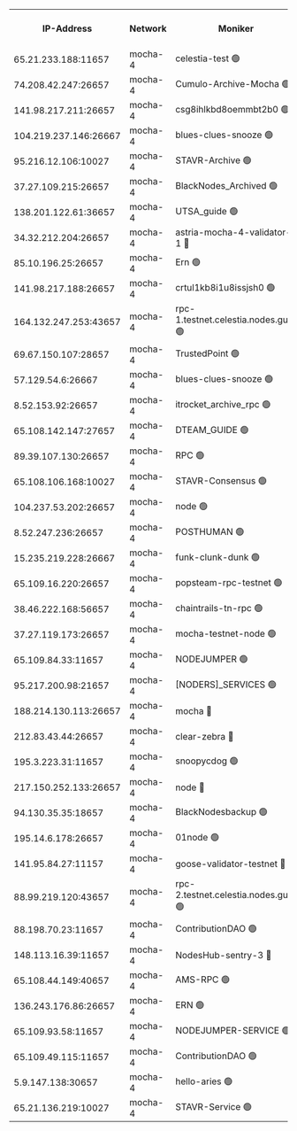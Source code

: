 


<table><tr><th>IP-Address</th><th>Network</th><th>Moniker</th><th>Latest Block Height</th><th>Earliest Block Height</th><th>Catching Up</th><th>Tx Index</th><th>Voting Power</th><th>Version</th><th>Scan Time</th></tr><tr><td>65.21.233.188:11657</td><td>mocha-4</td><td>celestia-test 🟢</td><td>5045235</td><td>0</td><td>False</td><td>on</td><td>0</td><td>3.3.1-mocha</td><td>2025-03-07T16:47:27.613859371UTC</td></tr><tr><td>74.208.42.247:26657</td><td>mocha-4</td><td>Cumulo-Archive-Mocha 🟢</td><td>5045206</td><td>1</td><td>False</td><td>on</td><td>0</td><td>3.4.0-mocha</td><td>2025-03-07T16:44:58.383266737UTC</td></tr><tr><td>141.98.217.211:26657</td><td>mocha-4</td><td>csg8ihlkbd8oemmbt2b0 🟢</td><td>5045207</td><td>1</td><td>False</td><td>on</td><td>0</td><td>3.4.0-mocha</td><td>2025-03-07T16:45:07.343175968UTC</td></tr><tr><td>104.219.237.146:26667</td><td>mocha-4</td><td>blues-clues-snooze 🟢</td><td>5045208</td><td>1</td><td>False</td><td>off</td><td>0</td><td>3.2.0-mocha</td><td>2025-03-07T16:45:08.460857464UTC</td></tr><tr><td>95.216.12.106:10027</td><td>mocha-4</td><td>STAVR-Archive 🟢</td><td>5025063</td><td>1</td><td>False</td><td>on</td><td>0</td><td>3.4.0-mocha</td><td>2025-03-07T16:45:10.906776033UTC</td></tr><tr><td>37.27.109.215:26657</td><td>mocha-4</td><td>BlackNodes_Archived 🟢</td><td>5045209</td><td>1</td><td>False</td><td>off</td><td>0</td><td>3.3.0-mocha</td><td>2025-03-07T16:45:13.374118410UTC</td></tr><tr><td>138.201.122.61:36657</td><td>mocha-4</td><td>UTSA_guide 🟢</td><td>5045209</td><td>1</td><td>False</td><td>on</td><td>0</td><td>3.4.0-mocha</td><td>2025-03-07T16:45:15.741978887UTC</td></tr><tr><td>34.32.212.204:26657</td><td>mocha-4</td><td>astria-mocha-4-validator-1 🔴</td><td>5045209</td><td>1</td><td>False</td><td>on</td><td>10509044</td><td>3.3.1-mocha</td><td>2025-03-07T16:45:16.071778867UTC</td></tr><tr><td>85.10.196.25:26657</td><td>mocha-4</td><td>Ern 🟢</td><td>5045212</td><td>1</td><td>False</td><td>on</td><td>0</td><td>3.4.0-mocha</td><td>2025-03-07T16:45:28.597961383UTC</td></tr><tr><td>141.98.217.188:26657</td><td>mocha-4</td><td>crtul1kb8i1u8issjsh0 🟢</td><td>5045214</td><td>1</td><td>False</td><td>on</td><td>0</td><td>3.4.0-mocha</td><td>2025-03-07T16:45:39.228687438UTC</td></tr><tr><td>164.132.247.253:43657</td><td>mocha-4</td><td>rpc-1.testnet.celestia.nodes.guru 🟢</td><td>5045219</td><td>1</td><td>False</td><td>on</td><td>0</td><td>3.4.0-mocha</td><td>2025-03-07T16:46:06.475617591UTC</td></tr><tr><td>69.67.150.107:28657</td><td>mocha-4</td><td>TrustedPoint 🟢</td><td>5045223</td><td>1</td><td>False</td><td>on</td><td>0</td><td>3.3.0-mocha</td><td>2025-03-07T16:46:24.571335574UTC</td></tr><tr><td>57.129.54.6:26667</td><td>mocha-4</td><td>blues-clues-snooze 🟢</td><td>5045224</td><td>1</td><td>False</td><td>off</td><td>0</td><td>3.2.0-mocha</td><td>2025-03-07T16:46:29.330890740UTC</td></tr><tr><td>8.52.153.92:26657</td><td>mocha-4</td><td>itrocket_archive_rpc 🟢</td><td>5045227</td><td>1</td><td>False</td><td>on</td><td>0</td><td>3.4.0-mocha</td><td>2025-03-07T16:46:47.144292907UTC</td></tr><tr><td>65.108.142.147:27657</td><td>mocha-4</td><td>DTEAM_GUIDE 🟢</td><td>5045230</td><td>1</td><td>False</td><td>on</td><td>0</td><td>3.4.0-mocha</td><td>2025-03-07T16:47:02.915463550UTC</td></tr><tr><td>89.39.107.130:26657</td><td>mocha-4</td><td>RPC 🟢</td><td>5045231</td><td>1</td><td>False</td><td>on</td><td>0</td><td>3.4.0-mocha</td><td>2025-03-07T16:47:05.331772478UTC</td></tr><tr><td>65.108.106.168:10027</td><td>mocha-4</td><td>STAVR-Consensus 🟢</td><td>5045235</td><td>1</td><td>False</td><td>on</td><td>0</td><td>3.4.0-mocha</td><td>2025-03-07T16:47:23.136790236UTC</td></tr><tr><td>104.237.53.202:26657</td><td>mocha-4</td><td>node 🟢</td><td>5045236</td><td>1</td><td>False</td><td>on</td><td>0</td><td>3.4.0-mocha</td><td>2025-03-07T16:47:31.285439418UTC</td></tr><tr><td>8.52.247.236:26657</td><td>mocha-4</td><td>POSTHUMAN 🟢</td><td>5045237</td><td>1</td><td>False</td><td>on</td><td>0</td><td>3.4.0-mocha</td><td>2025-03-07T16:47:36.643837089UTC</td></tr><tr><td>15.235.219.228:26667</td><td>mocha-4</td><td>funk-clunk-dunk 🟢</td><td>5045240</td><td>1</td><td>False</td><td>off</td><td>0</td><td>3.2.0-mocha</td><td>2025-03-07T16:47:50.005889124UTC</td></tr><tr><td>65.109.16.220:26657</td><td>mocha-4</td><td>popsteam-rpc-testnet 🟢</td><td>5045241</td><td>1</td><td>False</td><td>on</td><td>0</td><td>3.4.0-mocha</td><td>2025-03-07T16:47:57.093012659UTC</td></tr><tr><td>38.46.222.168:56657</td><td>mocha-4</td><td>chaintrails-tn-rpc 🟢</td><td>5045247</td><td>1</td><td>False</td><td>on</td><td>0</td><td>3.4.0-mocha</td><td>2025-03-07T16:48:27.166272830UTC</td></tr><tr><td>37.27.119.173:26657</td><td>mocha-4</td><td>mocha-testnet-node 🟢</td><td>5045234</td><td>2631379</td><td>False</td><td>on</td><td>0</td><td>3.4.0-mocha</td><td>2025-03-07T16:47:22.733907135UTC</td></tr><tr><td>65.109.84.33:11657</td><td>mocha-4</td><td>NODEJUMPER 🟢</td><td>5045236</td><td>3214501</td><td>False</td><td>off</td><td>0</td><td>3.0.0-mocha</td><td>2025-03-07T16:47:31.646240414UTC</td></tr><tr><td>95.217.200.98:21657</td><td>mocha-4</td><td>[NODERS]_SERVICES 🟢</td><td>5045207</td><td>3453468</td><td>False</td><td>on</td><td>0</td><td>3.2.0-mocha</td><td>2025-03-07T16:45:04.896712359UTC</td></tr><tr><td>188.214.130.113:26657</td><td>mocha-4</td><td>mocha 🔴</td><td>5045214</td><td>4163991</td><td>False</td><td>off</td><td>100001</td><td>3.4.0</td><td>2025-03-07T16:45:41.643848482UTC</td></tr><tr><td>212.83.43.44:26657</td><td>mocha-4</td><td>clear-zebra 🔴</td><td>5045221</td><td>4200001</td><td>False</td><td>on</td><td>500001</td><td>3.3.1-mocha</td><td>2025-03-07T16:46:15.257633850UTC</td></tr><tr><td>195.3.223.31:11657</td><td>mocha-4</td><td>snoopycdog 🟢</td><td>5045243</td><td>4208501</td><td>False</td><td>off</td><td>0</td><td>3.4.0</td><td>2025-03-07T16:48:03.910278469UTC</td></tr><tr><td>217.150.252.133:26657</td><td>mocha-4</td><td>node 🔴</td><td>5045231</td><td>4244833</td><td>False</td><td>off</td><td>100505</td><td>3.4.0-mocha</td><td>2025-03-07T16:47:07.709651577UTC</td></tr><tr><td>94.130.35.35:18657</td><td>mocha-4</td><td>BlackNodesbackup 🟢</td><td>5045248</td><td>4579501</td><td>False</td><td>on</td><td>0</td><td>3.0.0-mocha</td><td>2025-03-07T16:48:30.144455344UTC</td></tr><tr><td>195.14.6.178:26657</td><td>mocha-4</td><td>01node 🟢</td><td>5045227</td><td>4633398</td><td>False</td><td>on</td><td>0</td><td>3.4.0</td><td>2025-03-07T16:46:47.530266942UTC</td></tr><tr><td>141.95.84.27:11157</td><td>mocha-4</td><td>goose-validator-testnet 🔴</td><td>5045228</td><td>4732501</td><td>False</td><td>on</td><td>4017</td><td>3.4.0-mocha</td><td>2025-03-07T16:46:50.306570783UTC</td></tr><tr><td>88.99.219.120:43657</td><td>mocha-4</td><td>rpc-2.testnet.celestia.nodes.guru 🟢</td><td>5045234</td><td>4786460</td><td>False</td><td>on</td><td>0</td><td>3.4.0-mocha</td><td>2025-03-07T16:47:20.312940710UTC</td></tr><tr><td>88.198.70.23:11657</td><td>mocha-4</td><td>ContributionDAO 🟢</td><td>5045222</td><td>4870504</td><td>False</td><td>off</td><td>0</td><td>3.4.0-mocha</td><td>2025-03-07T16:46:21.695976442UTC</td></tr><tr><td>148.113.16.39:11657</td><td>mocha-4</td><td>NodesHub-sentry-3 🔴</td><td>5045225</td><td>4924291</td><td>False</td><td>on</td><td>107152</td><td>3.3.1</td><td>2025-03-07T16:46:34.221559357UTC</td></tr><tr><td>65.108.44.149:40657</td><td>mocha-4</td><td>AMS-RPC 🟢</td><td>5045227</td><td>4968112</td><td>False</td><td>on</td><td>0</td><td>3.2.0</td><td>2025-03-07T16:46:47.939623459UTC</td></tr><tr><td>136.243.176.86:26657</td><td>mocha-4</td><td>ERN 🟢</td><td>5045236</td><td>5026501</td><td>False</td><td>off</td><td>0</td><td>3.4.0-mocha</td><td>2025-03-07T16:47:28.318127850UTC</td></tr><tr><td>65.109.93.58:11657</td><td>mocha-4</td><td>NODEJUMPER-SERVICE 🟢</td><td>5045248</td><td>5040212</td><td>False</td><td>off</td><td>0</td><td>3.4.0</td><td>2025-03-07T16:48:29.815941268UTC</td></tr><tr><td>65.109.49.115:11657</td><td>mocha-4</td><td>ContributionDAO 🟢</td><td>5045223</td><td>5041801</td><td>False</td><td>off</td><td>0</td><td>3.4.0-mocha</td><td>2025-03-07T16:46:24.939372142UTC</td></tr><tr><td>5.9.147.138:30657</td><td>mocha-4</td><td>hello-aries 🟢</td><td>5045221</td><td>5042501</td><td>False</td><td>off</td><td>0</td><td>3.4.0-mocha</td><td>2025-03-07T16:46:14.944313282UTC</td></tr><tr><td>65.21.136.219:10027</td><td>mocha-4</td><td>STAVR-Service 🟢</td><td>5043764</td><td>5043001</td><td>False</td><td>on</td><td>0</td><td>3.4.0-mocha</td><td>2025-03-07T16:45:07.733616395UTC</td></tr></table>